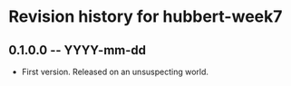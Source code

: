 # Revision history for hubbert-week7

## 0.1.0.0  -- YYYY-mm-dd

* First version. Released on an unsuspecting world.
